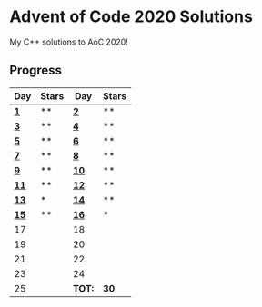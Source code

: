 # Advent of Code 2020 Solutions

My C++ solutions to AoC 2020!

## Progress
  
| Day | Stars | Day | Stars |
| ------ | ------ | ------ | ------ |
| **[1](https://github.com/joyjwlee/Advent-of-Code/tree/main/2020/Day%201%20-%20Report%20Repair)**  | ** | **[2](https://github.com/joyjwlee/Advent-of-Code/tree/main/2020/Day%202%20-%20Password%20Philosophy)** | ** |
| **[3](https://github.com/joyjwlee/Advent-of-Code/tree/main/2020/Day%203%20-%20Toboggan%20Trajectory)**  | ** | **[4](https://github.com/joyjwlee/Advent-of-Code/tree/main/2020/Day%204%20-%20Passport%20Processing)** | ** |
| **[5](https://github.com/joyjwlee/Advent-of-Code/tree/main/2020/Day%205%20-%20Binary%20Boarding)**  | ** | **[6](https://github.com/joyjwlee/Advent-of-Code/tree/main/2020/Day%206%20-%20Custom%20Customs)** | ** |
| **[7](https://github.com/joyjwlee/Advent-of-Code/tree/main/2020/Day%207%20-%20Handy%20Haversacks)**  | ** | **[8](https://github.com/joyjwlee/Advent-of-Code/tree/main/2020/Day%208%20-%20Handheld%20Halting)**  | ** |
| **[9](https://github.com/joyjwlee/Advent-of-Code/tree/main/2020/Day%209%20-%20Encoding%20Error)**  | ** | **[10](https://github.com/joyjwlee/Advent-of-Code/tree/main/2020/Day%2010%20-%20Adapter%20Array)**  | ** |
| **[11](https://github.com/joyjwlee/Advent-of-Code/tree/main/2020/Day%2011%20-%20Seating%20System)**  | ** | **[12](https://github.com/joyjwlee/Advent-of-Code/tree/main/2020/Day%2012%20-%20Rain%20Risk)**  | ** |
| **[13](https://github.com/joyjwlee/Advent-of-Code/tree/main/2020/Day%2013%20-%20Shuttle%20Search)**  | *  | **[14](https://github.com/joyjwlee/Advent-of-Code/tree/main/2020/Day%2014%20-%20Docking%20Data)**  | ** |
| **[15](https://github.com/joyjwlee/Advent-of-Code/tree/main/2020/Day%2015%20-%20Rambunctious%20Recitation)**  | ** | **[16](https://github.com/joyjwlee/Advent-of-Code/tree/main/2020/Day%2016%20-%20Ticket%20Translation)**  | *  |
| 17                 |    | 18 |  |
| 19                 |    | 20 |  |
| 21                 |    | 22 |  |
| 23                 |    | 24 |  |
| 25                 |    | **TOT:** | **30** |